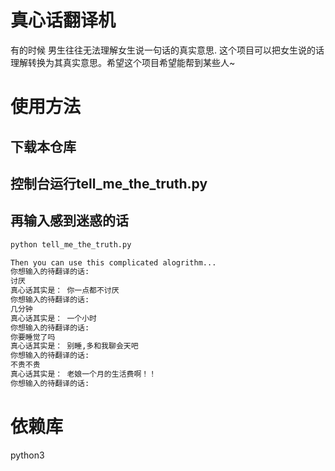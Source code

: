 # 真心话翻译机
有的时候 男生往往无法理解女生说一句话的真实意思. 这个项目可以把女生说的话理解转换为其真实意思。希望这个项目希望能帮到某些人~

# 使用方法
## 下载本仓库
## 控制台运行tell_me_the_truth.py   
## 再输入感到迷惑的话

```python
python tell_me_the_truth.py 

Then you can use this complicated alogrithm...
你想输入的待翻译的话:
讨厌
真心话其实是： 你一点都不讨厌
你想输入的待翻译的话:
几分钟
真心话其实是： 一个小时
你想输入的待翻译的话:
你要睡觉了吗
真心话其实是： 别睡,多和我聊会天吧
你想输入的待翻译的话:
不贵不贵
真心话其实是： 老娘一个月的生活费啊！！
你想输入的待翻译的话:

```


# 依赖库
python3

